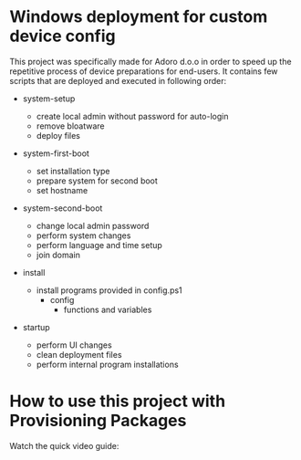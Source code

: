 # Windows deployment for custom device config 

This project was specifically made for Adoro d.o.o in order to speed up the repetitive process of device preparations for end-users. It contains few scripts that are deployed and executed in following order:

* system-setup
    - create local admin without password for auto-login
    - remove bloatware
    - deploy files 

* system-first-boot
    - set installation type
    - prepare system for second boot
    - set hostname

* system-second-boot
    - change local admin password
    - perform system changes
    - perform language and time setup
    - join domain

* install
    - install programs provided in config.ps1
        * config
            - functions and variables

* startup
    - perform UI changes
    - clean deployment files
    - perform internal program installations


# How to use this project with Provisioning Packages

Watch the quick video guide:
<a href="https://www.youtube.com/" target="_blank"> </a>
